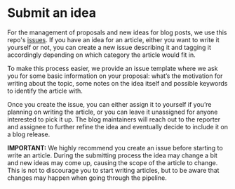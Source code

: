 # Submit an idea

For the management of proposals and new ideas for blog posts, we use this repo's [issues](https://github.com/rootstrap/blog/issues). If you have an idea for an article, either you want to write it yourself or not, you can create a new issue describing it and tagging it accordingly depending on which category the article would fit in.

To make this process easier, we provide an issue template where we ask you for some basic information on your proposal: what’s the motivation for writing about the topic, some notes on the idea itself and possible keywords to identify the article with.

Once you create the issue, you can either assign it to yourself if you’re planning on writing the article, or you can leave it unassigned for anyone interested to pick it up. The blog maintainers will reach out to the reporter and assignee to further refine the idea and eventually decide to include it on a blog release.

**IMPORTANT:** We highly recommend you create an issue before starting to write an article. During the submitting process the idea may change a bit and new ideas may come up, causing the scope of the article to change. This is not to discourage you to start writing articles, but to be aware that changes may happen when going through the pipeline.
